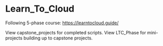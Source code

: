 # Learn_To_Cloud
Following 5-phase course: 
https://learntocloud.guide/

View capstone_projects for completed scripts. 
View LTC_Phase for mini-projects building up to capstone projects.
